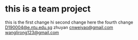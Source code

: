 # this is a team project

this is the first change
hi second change here
the fourth change
D190004@e.ntu.edu.sg    zhuyan
cnweiyao@gmail.com
wanglirong123@gmail.com